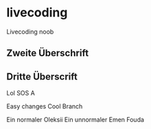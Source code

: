 # livecoding
Livecoding noob

## Zweite Überschrift

## Dritte Überscrift


Lol SOS A

Easy changes
Cool Branch

Ein normaler Oleksii
Ein unnormaler Emen Fouda